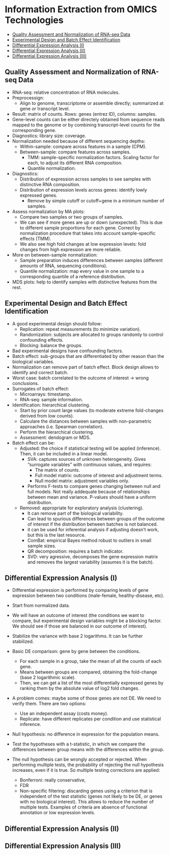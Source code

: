 # Information Extraction from OMICS Technologies

* [Quality Assessment and Normalization of RNA\-seq Data](#quality-assessment-and-normalization-of-rna-seq-data)
* [Experimental Design and Batch Effect Identification](#experimental-design-and-batch-effect-identification)
* [Differential Expression Analysis (I)](#differential-expression-analysis-i)
* [Differential Expression Analysis (II)](#differential-expression-analysis-ii)
* [Differential Expression Analysis (III)](#differential-expression-analysis-iii)

## Quality Assessment and Normalization of RNA-seq Data

* RNA-seq: relative concentration of RNA molecules.
* Preprocessign:
	* Align to genome, transcriptome or assemble directly; summarized at gene or transcript level.
* Result: matrix of counts. Rows: genes (entrez ID), columns: samples.
* Gene-level counts can be either directely obtained from sequence reads mapped to the genome or by combining transcript-level counts for the corresponding gene.
* Diagnostics: library size: coverage.
* Normalization needed because of different sequencing depths:
	* Within-sample: compare across features in a sample (CPM).
	* Between-sample: compare features across samples.
		* TMM: sample-specific normalization factors. Scaling factor for each, to adjust its different RNA composition.
		* Quantile normalization.
* Diagnostics:
	* Distribution of expression across samples to see samples with distinctive RNA composition.
	* Distribution of expression levels across genes: identify lowly expressed genes.
		* Remove by simple cutoff or cutoff+gene in a minimum number of samples.
* Assess normalization by MA plots:
	* Compare two samples or two groups of samples.
	* We can see if more genes are up or down (unexpected). This is due to different sample proportions for each gene. Correct by normalization procedure that takes into account sample-specific effects (TMM).
	* We also see high fold changes at low expression levels: fold changes from high expression are more reliable.
* More on between-sample normalization:
	* Sample preparation induces differences between samples (different amounts of RNA, sequencing conditions).
	* Quantile normalization: map every value in one sample to a corresponding quantile of a reference distribution.
* MDS plots: help to identify samples with distinctive features from the rest.

## Experimental Design and Batch Effect Identification

* A good experimental design should follow:
	* Replication: repeat measurements (to minimize variation).
	* Randomization: subjects are allocated to groups randomly to control confounding effects.
	* Blocking: balance the groups.
* Bad experimental designs have confounding factors.
* Batch effect: sub-groups that are differentiated by other reason than the biological variables.
* Normalization can remove part of batch effect.
Block design allows to identify and correct batch.
* Worst case: batch correlated to the outcome of interest -> wrong conclusions.
* Surrogates of batch effect:
	* Microarrays: timestamp.
	* RNA-seq: sample information.
* Identification: hierarchical clustering.
	* Start by prior count large values (to moderate extreme fold-changes derived from low counts).
	* Calculare the distances between samples with non-parametric approaches (i.e. Spearman correlation).
	* Perform the hierarchical clustering.
	* Assessment: dendogram or MDS.
* Batch effect can be:
	* Adjusted: the choice if statistical testing will be applied (inference). Then, it can be included in a linear model.
		* SVA: captures sources of unknown heterogeneity. Gives “surrogate variables” with continuous values, and requires:
			* The matrix of counts.
			* Full model matrix: outcome of interest and adjustment terms.
			* Null model matrix: adjustment variables only.
		* Performs F-tests to compare genes changing between null and full models. Not really addequate because of relationships between mean and variance. P-values should have a uniform distribution.
	* Removed: appropriate for exploratory analysis (clustering).
		* It can remove part of the biological variability.
		* Can lead to spurious differences between groups of the outcome of interest if the distribution between batches is not balanced.
		* it can be used for inferential analysis if adjusting doesn’t work, but this is the last resource.
		* ComBat: empirical Bayes method robust to outliers in small sample sizes.
		* QR decomposition: requires a batch indicator.
		* SVD: very agressive, decomposes the gene expression matrix and removes the largest variability (assumes it is the batch).

## Differential Expression Analysis (I)

* Differential expression is performed by comparing levels of gene expression between two conditions (male-female, healthy-disease, etc).
* Start from normalized data.
* We will have an outcome of interest (the conditions we want to compare, but experimental design variables might be a blocking factor. We should see if those are balanced in our outcome of interest).
* Stabilize the variance with base 2 logarithms. It can be further stabilized.
* Basic DE comparison: gene by gene between the conditions.
	* For each sample in a group, take the mean of all the counts of each gene.
	* Means between groups are compared, obtaining the fold-change (base 2 logarithmic scale).
	* Then, we can get a list of the most differentially expressed genes by ranking them by the absolute value of log2 fold changes.
* A problem comes: maybe some of those genes are not DE. We need to verify them. There are two options:
	* Use an independent assay (costs money).
	* Replicate: have different replicates per condition and use statistical inference.

* Null hypothesis: no difference in expression for the population means.
* Test the hypotheses with a t-statistic, in which we compare the differences between group means with the differences within the group.
* The null hypothesis can be wrongly accepted or rejected. When performing multiple tests, the probability of rejecting the null hypothesis increases, even if it is true. So multiple testing corrections are applied:
	* Bonferroni: really conservative, 
	* FDR
	* Non-specific filtering: discarding genes using a criterion that is independent of the test statistic (genes not likely to be DE, or genes with no biological interest). This allows to reduce the number of multiple tests. Examples of criteria are absence of functional annotation or low expression levels.

## Differential Expression Analysis (II)

## Differential Expression Analysis (III)

